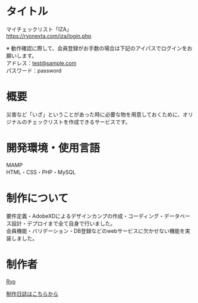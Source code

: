 # タイトル
マイチェックリスト「IZA」
<br>
https://ryonexta.com/iza/login.php

※ 動作確認に際して、会員登録がお手数の場合は下記のアイパスでログインをお願いします。
<br/>
アドレス：test@sample.com
<br/>
パスワード：password

# 概要
災害など「いざ」ということがあった時に必要な物を用意しておくために、オリジナルのチェックリストを作成できるサービスです。

# 開発環境・使用言語
MAMP
<br>
HTML・CSS・PHP・MySQL

# 制作について
要件定義・AdobeXDによるデザインカンプの作成・コーディング・データベース設計・デプロイまで全て自身で行いました。
<br>
会員機能・バリデーション・DB登録などのwebサービスに欠かせない機能を実装しました。

# 制作者
[Ryo](https://github.com/Ryo-the-Dog/)<br>

[制作日誌はこちらから](https://ryonexta.com/web%e3%82%b5%e3%83%bc%e3%83%93%e3%82%b9%e3%81%ae%e5%88%b6%e4%bd%9c%e5%b7%a5%e7%a8%8b)
